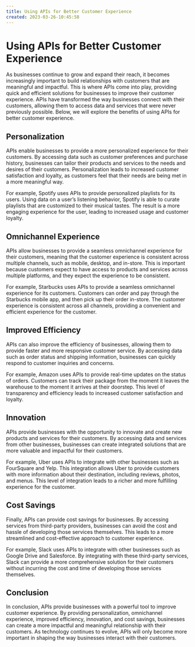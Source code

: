```yaml
---
title: Using APIs for Better Customer Experience 
created: 2023-03-26-10:45:58
---
```


# Using APIs for Better Customer Experience

As businesses continue to grow and expand their reach, it becomes increasingly important to build relationships with customers that are meaningful and impactful. This is where APIs come into play, providing quick and efficient solutions for businesses to improve their customer experience. APIs have transformed the way businesses connect with their customers, allowing them to access data and services that were never previously possible. Below, we will explore the benefits of using APIs for better customer experience.

## Personalization

APIs enable businesses to provide a more personalized experience for their customers. By accessing data such as customer preferences and purchase history, businesses can tailor their products and services to the needs and desires of their customers. Personalization leads to increased customer satisfaction and loyalty, as customers feel that their needs are being met in a more meaningful way.

For example, Spotify uses APIs to provide personalized playlists for its users. Using data on a user’s listening behavior, Spotify is able to curate playlists that are customized to their musical tastes. The result is a more engaging experience for the user, leading to increased usage and customer loyalty.

## Omnichannel Experience

APIs allow businesses to provide a seamless omnichannel experience for their customers, meaning that the customer experience is consistent across multiple channels, such as mobile, desktop, and in-store. This is important because customers expect to have access to products and services across multiple platforms, and they expect the experience to be consistent.

For example, Starbucks uses APIs to provide a seamless omnichannel experience for its customers. Customers can order and pay through the Starbucks mobile app, and then pick up their order in-store. The customer experience is consistent across all channels, providing a convenient and efficient experience for the customer.

## Improved Efficiency

APIs can also improve the efficiency of businesses, allowing them to provide faster and more responsive customer service. By accessing data such as order status and shipping information, businesses can quickly respond to customer inquiries and concerns.

For example, Amazon uses APIs to provide real-time updates on the status of orders. Customers can track their package from the moment it leaves the warehouse to the moment it arrives at their doorstep. This level of transparency and efficiency leads to increased customer satisfaction and loyalty.

## Innovation

APIs provide businesses with the opportunity to innovate and create new products and services for their customers. By accessing data and services from other businesses, businesses can create integrated solutions that are more valuable and impactful for their customers.

For example, Uber uses APIs to integrate with other businesses such as FourSquare and Yelp. This integration allows Uber to provide customers with more information about their destination, including reviews, photos, and menus. This level of integration leads to a richer and more fulfilling experience for the customer.

## Cost Savings

Finally, APIs can provide cost savings for businesses. By accessing services from third-party providers, businesses can avoid the cost and hassle of developing those services themselves. This leads to a more streamlined and cost-effective approach to customer experience.

For example, Slack uses APIs to integrate with other businesses such as Google Drive and Salesforce. By integrating with these third-party services, Slack can provide a more comprehensive solution for their customers without incurring the cost and time of developing those services themselves.

## Conclusion

In conclusion, APIs provide businesses with a powerful tool to improve customer experience. By providing personalization, omnichannel experience, improved efficiency, innovation, and cost savings, businesses can create a more impactful and meaningful relationship with their customers. As technology continues to evolve, APIs will only become more important in shaping the way businesses interact with their customers.
